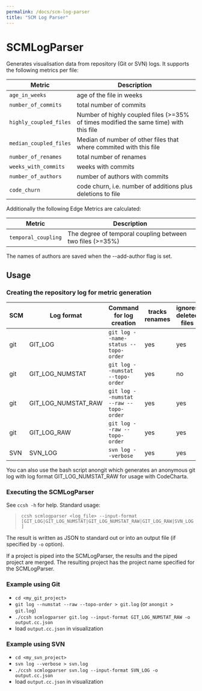 ```yaml
---
permalink: /docs/scm-log-parser
title: "SCM Log Parser"
---
```


# SCMLogParser

Generates visualisation data from repository (Git or SVN) logs. It supports the following metrics per file:

| Metric                 | Description                                                                           |
| ---------------------- | ------------------------------------------------------------------------------------- |
| `age_in_weeks`         | age of the file in weeks                                                              |
| `number_of_commits`    | total number of commits                                                               |
| `highly_coupled_files` | Number of highly coupled files (>=35% of times modified the same time) with this file |
| `median_coupled_files` | Median of number of other files that where commited with this file                    |
| `number_of_renames`    | total number of renames                                                               |
| `weeks_with_commits`   | weeks with commits                                                                    |
| `number_of_authors`    | number of authors with commits                                                        |
| `code_churn`           | code churn, i.e. number of additions plus deletions to file                           |

Additionally the following Edge Metrics are calculated:

| Metric              | Description                                               |
| ------------------- | --------------------------------------------------------- |
| `temporal_coupling` | The degree of temporal coupling between two files (>=35%) |

The names of authors are saved when the --add-author flag is set.

## Usage

### Creating the repository log for metric generation

| SCM | Log format          | Command for log creation               | tracks renames | ignores deleted files | supports code churn |
| --- | ------------------- | -------------------------------------- | -------------- | --------------------- | ------------------- |
| git | GIT_LOG             | `git log --name-status --topo-order`   | yes            | yes                   | no                  |
| git | GIT_LOG_NUMSTAT     | `git log --numstat --topo-order`       | yes            | no                    | yes                 |
| git | GIT_LOG_NUMSTAT_RAW | `git log --numstat --raw --topo-order` | yes            | yes                   | yes                 |
| git | GIT_LOG_RAW         | `git log --raw --topo-order`           | yes            | yes                   | no                  |
| SVN | SVN_LOG             | `svn log --verbose`                    | yes            | yes                   | no                  |

You can also use the bash script anongit which generates an anonymous git log with log format GIT_LOG_NUMSTAT_RAW for usage with CodeCharta.

### Executing the SCMLogParser

See `ccsh -h` for help. Standard usage:

> `ccsh scmlogparser <log_file> --input-format [GIT_LOG|GIT_LOG_NUMSTAT|GIT_LOG_NUMSTAT_RAW|GIT_LOG_RAW|SVN_LOG]`

The result is written as JSON to standard out or into an output file (if specified by `-o` option).

If a project is piped into the SCMLogParser, the results and the piped project are merged.
The resulting project has the project name specified for the SCMLogParser.

### Example using Git

- `cd <my_git_project>`
- `git log --numstat --raw --topo-order > git.log` (or `anongit > git.log`)
- `./ccsh scmlogparser git.log --input-format GIT_LOG_NUMSTAT_RAW -o output.cc.json`
- load `output.cc.json` in visualization

### Example using SVN

- `cd <my_svn_project>`
- `svn log --verbose > svn.log`
- `./ccsh scmlogparser svn.log --input-format SVN_LOG -o output.cc.json`
- load `output.cc.json` in visualization
